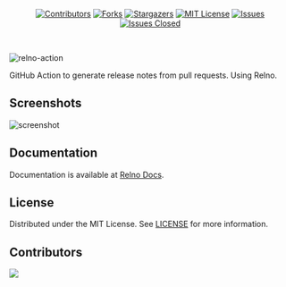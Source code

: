 [<div align="center"> ![Contributors][contributors-shield]][contributors-url]
[![Forks][forks-shield]][forks-url]
[![Stargazers][stars-shield]][stars-url]
[![MIT License][license-shield]][license-url]
[![Issues][issues-shield]][issues-url]
[![Issues Closed][issues-closed-shield]</div>][issues-closed-url]

<br />

![relno-action](https://socialify.git.ci/ppodds/relno-action/image?description=1&font=KoHo&name=1&owner=1&pattern=Circuit%20Board&theme=Light)

GitHub Action to generate release notes from pull requests. Using Relno.

## Screenshots

![screenshot](docs/screenshot.png)

## Documentation

Documentation is available at [Relno Docs](https://relno.ppodds.cc).

## License

Distributed under the MIT License. See
[LICENSE](https://github.com/ppodds/relno-action/blob/master/LICENSE)
for more information.

## Contributors

<a href="https://github.com/ppodds/relno-action/graphs/contributors">
  <img src="https://contrib.rocks/image?repo=ppodds/relno-action" />
</a>

[contributors-shield]: https://img.shields.io/github/contributors/ppodds/relno-action.svg?style=for-the-badge
[contributors-url]: https://github.com/ppodds/relno-action/graphs/contributors
[forks-shield]: https://img.shields.io/github/forks/ppodds/relno-action.svg?style=for-the-badge
[forks-url]: https://github.com/ppodds/relno-action/network/members
[stars-shield]: https://img.shields.io/github/stars/ppodds/relno-action.svg?style=for-the-badge
[stars-url]: https://github.com/ppodds/relno-action/stargazers
[issues-shield]: https://img.shields.io/github/issues/ppodds/relno-action.svg?style=for-the-badge
[issues-url]: https://github.com/ppodds/relno-action/issues
[issues-closed-shield]: https://img.shields.io/github/issues-closed/ppodds/relno-action.svg?style=for-the-badge
[issues-closed-url]: https://github.com/ppodds/relno-action/issues?q=is%3Aissue+is%3Aclosed
[license-shield]: https://img.shields.io/github/license/ppodds/relno-action.svg?style=for-the-badge
[license-url]: https://github.com/ppodds/relno-action/blob/master/LICENSE
